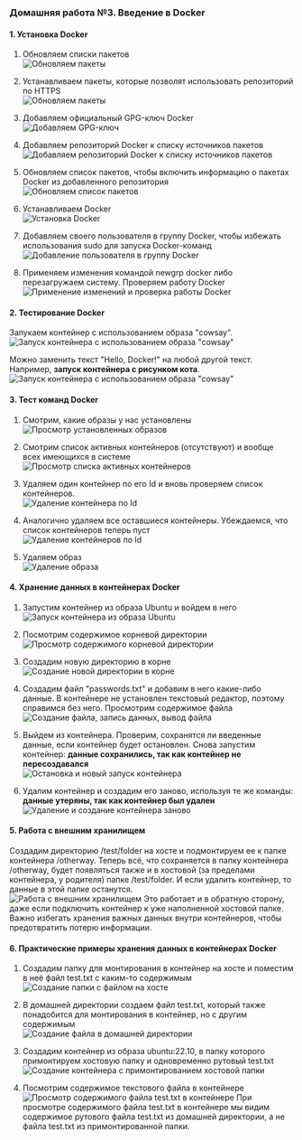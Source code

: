 ### Домашняя работа №3. Введение в Docker

#### 1. Установка Docker

1. Обновляем списки пакетов\
![Обновляем пакеты](img/1.png)

2. Устанавливаем пакеты, которые позволят использовать репозиторий по HTTPS\
![Обновляем пакеты](img/2.png)

3. Добавляем официальный GPG-ключ Docker\
![Добавляем GPG-ключ](img/3.png)

4. Добавляем репозиторий Docker к списку источников пакетов\
![Добавляем репозиторий Docker к списку источников пакетов](igm/4.png)

5. Обновляем список пакетов, чтобы включить информацию о пакетах Docker из добавленного репозитория\
![Обновляем список пакетов](img/1.png)

6. Устанавливаем Docker\
![Установка Docker](img/5.png)

7. Добавляем своего пользователя в группу Docker, чтобы избежать использования sudo для запуска Docker-команд\
![Добавление пользователя в группу Docker](img/6.png)

8. Применяем изменения командой newgrp docker либо перезагружаем систему. Проверяем работу Docker\
![Применение изменений и проверка работы Docker](img/7.png)

#### 2. Тестирование Docker

Запукаем контейнер с использованием образа "cowsay".\
![Запуск контейнера с использованием образа "cowsay"](img/8.png)

Можно заменить текст "Hello, Docker!" на любой другой текст. Например, **запуск контейнера с рисунком кота**.\
![Запуск контейнера с использованием образа "cowsay"](img/9.png)

#### 3. Тест команд Docker

1. Смотрим, какие образы у нас установлены\
![Просмотр установленных образов](img/10.png)

2. Смотрим список активных контейнеров (отсутствуют) и вообще всех имеющихся в системе\
![Просмотр списка активных контейнеров](img/11.png)

3. Удаляем один контейнер по его Id и вновь проверяем список контейнеров.\
![Удаление контейнера по Id](img/12.png)

4. Аналогично удаляем все оставшиеся контейнеры. Убеждаемся, что список контейнеров теперь пуст\
![Удаление контейнеров по Id](img/13.png)

5. Удаляем образ\
![Удаление образа](img/14.png)

#### 4. Хранение данных в контейнерах Docker

1. Запустим контейнер из образа Ubuntu и войдем в него\
![Запуск контейнера из образа Ubuntu](img/15.png)

2. Посмотрим содержимое корневой директории\
![Просмотр содержимого корневой директории](img/16.png)

3. Создадим новую директорию в корне
![Создание новой директории в корне](img/17.png)

4. Создадим файл "passwords.txt" и добавим в него какие-либо данные. В контейнере не установлен текстовый редактор, поэтому справимся без него. Просмотрим содержимое файла\
![Создание файла, запись данных, вывод файла](img/18.png)

5. Выйдем из контейнера. Проверим, сохранятся ли введенные данные, если контейнер будет остановлен. Снова запустим контейнер: **данные сохранились, так как контейнер не пересоздавался**\
![Остановка и новый запуск контейнера](img/19.png)

6. Удалим контейнер и создадим его заново, используя те же команды: **данные утеряны, так как контейнер был удален**\
![Удаление и создание контейнера заново](img/20.png)

#### 5. Работа с внешним хранилищем

Создадим директорию /test/folder на хосте и подмонтируем ее к папке контейнера /otherway. Теперь всё, что сохраняется в папку контейнера /otherway, будет появляться также и в хостовой (за пределами контейнера, у родителя) папке /test/folder. И если удалить контейнер, то данные в этой папке останутся.\
![Работа с внешним хранилищем](img/21.png)
Это работает и в обратную сторону, даже если подключить контейнер к уже наполненной хостовой папке.\
Важно избегать хранения важных данных внутри контейнеров, чтобы предотвратить потерю информации.

#### 6. Практические примеры хранения данных в контейнерах Docker

1. Создадим папку для монтирования в контейнер на хосте и поместим в неё файл test.txt с каким-то содержимым\
![Создание папки с файлом на хосте](img/22.png)

2. В домашней директории создаем файл test.txt, который также понадобится для монтирования в контейнер, но с другим содержимым\
![Создание файла в домашней директории](img/23.png)

3. Создадим контейнер из образа ubuntu:22.10, в папку которого примонтируем хостовую папку и одновременно рутовый test.txt\
![Создание контейнера с примонтированием хостовой папки](img/24.png)

4. Посмотрим содержимое текстового файла в контейнере\
![Просмотр содержимого файла test.txt в контейнере](img/25.png)
При просмотре содержимого файла test.txt в контейнере мы видим содержимое рутового файла test.txt из домашней директории, а не файла test.txt из примонтированной папки.
